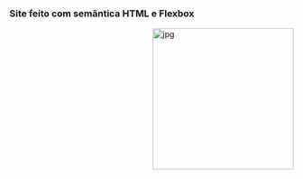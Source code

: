 ### Site feito com semântica HTML e Flexbox
<img align="right" alt="jpg" width="250px" src="site"/>
